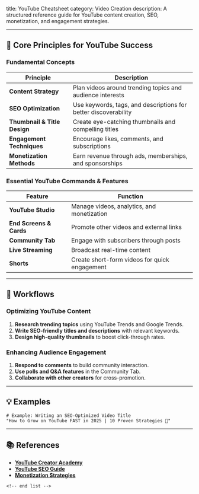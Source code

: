 title: YouTube Cheatsheet
category: Video Creation
description: A structured reference guide for YouTube content creation, SEO, monetization, and engagement strategies.

---

## 🎥 **Core Principles for YouTube Success**

### **Fundamental Concepts**

| Principle                          | Description                                                     |
| ---------------------------------- | --------------------------------------------------------------- |
| **Content Strategy**         | Plan videos around trending topics and audience interests       |
| **SEO Optimization**         | Use keywords, tags, and descriptions for better discoverability |
| **Thumbnail & Title Design** | Create eye-catching thumbnails and compelling titles            |
| **Engagement Techniques**    | Encourage likes, comments, and subscriptions                    |
| **Monetization Methods**     | Earn revenue through ads, memberships, and sponsorships         |

### **Essential YouTube Commands & Features**

| Feature                       | Function                                      |
| ----------------------------- | --------------------------------------------- |
| **YouTube Studio**      | Manage videos, analytics, and monetization    |
| **End Screens & Cards** | Promote other videos and external links       |
| **Community Tab**       | Engage with subscribers through posts         |
| **Live Streaming**      | Broadcast real-time content                   |
| **Shorts**              | Create short-form videos for quick engagement |

---

## 🔄 **Workflows**

### **Optimizing YouTube Content**

1. **Research trending topics** using YouTube Trends and Google Trends.
2. **Write SEO-friendly titles and descriptions** with relevant keywords.
3. **Design high-quality thumbnails** to boost click-through rates.

### **Enhancing Audience Engagement**

1. **Respond to comments** to build community interaction.
2. **Use polls and Q&A features** in the Community Tab.
3. **Collaborate with other creators** for cross-promotion.

---

## 💡 **Examples**

```plaintext
# Example: Writing an SEO-Optimized Video Title
"How to Grow on YouTube FAST in 2025 | 10 Proven Strategies 🚀"  
```

---

## 📚 **References**

- **[YouTube Creator Academy](https://www.youtube.com/creators/)**
- **[YouTube SEO Guide](https://www.hubspot.com/youtube-seo-tips)**
- **[Monetization Strategies](https://www.socialmediaexaminer.com/youtube-monetization-guide/)**

```
<!-- end list -->
```